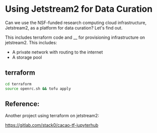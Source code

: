 # Using Jetstream2 for Data Curation

Can we use the NSF-funded research computing cloud infrastructure, Jetstream2, 
as a platform for data curation? Let's find out.

This includes terraform code and __ for provisioning infrastructure 
on jetstream2. This includes:

- A private network with routing to the internet
- A storage pool 

## terraform

```sh
cd terraform
source openrc.sh && tofu apply
```

## Reference:

Another project using terraform on jetstream2:

https://gitlab.com/stack0/cacao-tf-jupyterhub